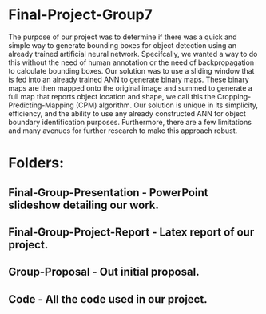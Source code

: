 # Final-Project-Group7

The purpose of our project was to determine if there was a quick and simple way
to generate bounding boxes for object detection using an already trained artificial
neural network. Specifcally, we wanted a way to do this without the need of human
annotation or the need of backpropagation to calculate bounding boxes. Our solution
was to use a sliding window that is fed into an already trained ANN to generate
binary maps. These binary maps are then mapped onto the original image and
summed to generate a full map that reports object location and shape, we call this
the Cropping-Predicting-Mapping (CPM) algorithm. Our solution is unique in its
simplicity, efficiency, and the ability to use any already constructed ANN for object
boundary identification purposes. Furthermore, there are a few limitations and many
avenues for further research to make this approach robust.

# Folders:
## Final-Group-Presentation - PowerPoint slideshow detailing our work.
## Final-Group-Project-Report - Latex report of our project.
## Group-Proposal - Out initial proposal.
## Code - All the code used in our project.
